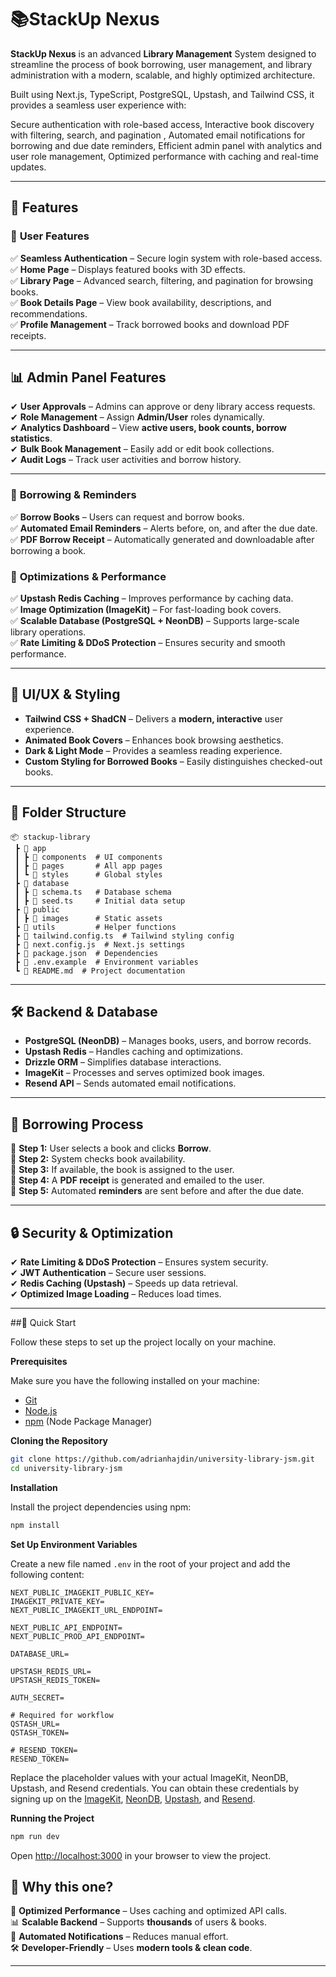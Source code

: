 # 📚StackUp Nexus

**StackUp Nexus** is an advanced **Library Management** System designed to streamline the process of book borrowing, user management, and library administration with a modern, scalable, and highly optimized architecture.

Built using Next.js, TypeScript, PostgreSQL, Upstash, and Tailwind CSS, it provides a seamless user experience with:


Secure authentication with role-based access,
Interactive book discovery with filtering, search, and pagination ,
Automated email notifications for borrowing and due date reminders,
Efficient admin panel with analytics and user role management,
 Optimized performance with caching and real-time updates.

---

## 🚀 Features  

### 🔹 **User Features**  
✅ **Seamless Authentication** – Secure login system with role-based access.  
✅ **Home Page** – Displays featured books with 3D effects.  
✅ **Library Page** – Advanced search, filtering, and pagination for browsing books.  
✅ **Book Details Page** – View book availability, descriptions, and recommendations.  
✅ **Profile Management** – Track borrowed books and download PDF receipts.  

---

## 📊 Admin Panel Features  

✔ **User Approvals** – Admins can approve or deny library access requests.  
✔ **Role Management** – Assign **Admin/User** roles dynamically.  
✔ **Analytics Dashboard** – View **active users, book counts, borrow statistics**.  
✔ **Bulk Book Management** – Easily add or edit book collections.  
✔ **Audit Logs** – Track user activities and borrow history.  

---

### 🔹 **Borrowing & Reminders**  
✅ **Borrow Books** – Users can request and borrow books.  
✅ **Automated Email Reminders** – Alerts before, on, and after the due date.  
✅ **PDF Borrow Receipt** – Automatically generated and downloadable after borrowing a book.  



### 🔹 **Optimizations & Performance**  
✅ **Upstash Redis Caching** – Improves performance by caching data.  
✅ **Image Optimization (ImageKit)** – For fast-loading book covers.  
✅ **Scalable Database (PostgreSQL + NeonDB)** – Supports large-scale library operations.  
✅ **Rate Limiting & DDoS Protection** – Ensures security and smooth performance.  

---

## 🎨 UI/UX & Styling  

- **Tailwind CSS + ShadCN** – Delivers a **modern, interactive** user experience.  
- **Animated Book Covers** – Enhances book browsing aesthetics.  
- **Dark & Light Mode** – Provides a seamless reading experience.  
- **Custom Styling for Borrowed Books** – Easily distinguishes checked-out books.  

---

## 📂 Folder Structure  

```
📦 stackup-library
 ┣ 📂 app
 ┃ ┣ 📂 components  # UI components
 ┃ ┣ 📂 pages       # All app pages
 ┃ ┗ 📂 styles      # Global styles
 ┣ 📂 database
 ┃ ┣ 📜 schema.ts   # Database schema
 ┃ ┣ 📜 seed.ts     # Initial data setup
 ┣ 📂 public
 ┃ ┣ 📂 images      # Static assets
 ┣ 📂 utils         # Helper functions
 ┣ 📜 tailwind.config.ts  # Tailwind styling config
 ┣ 📜 next.config.js  # Next.js settings
 ┣ 📜 package.json  # Dependencies
 ┣ 📜 .env.example  # Environment variables
 ┗ 📜 README.md  # Project documentation
```

---

## 🛠 Backend & Database  

- **PostgreSQL (NeonDB)** – Manages books, users, and borrow records.  
- **Upstash Redis** – Handles caching and optimizations.  
- **Drizzle ORM** – Simplifies database interactions.  
- **ImageKit** – Processes and serves optimized book images.  
- **Resend API** – Sends automated email notifications.  


---

## 📜 Borrowing Process  

📌 **Step 1:** User selects a book and clicks **Borrow**.  
📌 **Step 2:** System checks book availability.  
📌 **Step 3:** If available, the book is assigned to the user.  
📌 **Step 4:** A **PDF receipt** is generated and emailed to the user.  
📌 **Step 5:** Automated **reminders** are sent before and after the due date.  

---

## 🔒 Security & Optimization  

✔ **Rate Limiting & DDoS Protection** – Ensures system security.  
✔ **JWT Authentication** – Secure user sessions.  
✔ **Redis Caching (Upstash)** – Speeds up data retrieval.  
✔ **Optimized Image Loading** – Reduces load times.  

---

##🤸 Quick Start

Follow these steps to set up the project locally on your machine.

**Prerequisites**

Make sure you have the following installed on your machine:

- [Git](https://git-scm.com/)
- [Node.js](https://nodejs.org/en)
- [npm](https://www.npmjs.com/) (Node Package Manager)

**Cloning the Repository**

```bash
git clone https://github.com/adrianhajdin/university-library-jsm.git
cd university-library-jsm
```

**Installation**

Install the project dependencies using npm:

```bash
npm install
```

**Set Up Environment Variables**

Create a new file named `.env` in the root of your project and add the following content:

```env
NEXT_PUBLIC_IMAGEKIT_PUBLIC_KEY=
IMAGEKIT_PRIVATE_KEY=
NEXT_PUBLIC_IMAGEKIT_URL_ENDPOINT=

NEXT_PUBLIC_API_ENDPOINT=
NEXT_PUBLIC_PROD_API_ENDPOINT=

DATABASE_URL=

UPSTASH_REDIS_URL=
UPSTASH_REDIS_TOKEN=

AUTH_SECRET=

# Required for workflow
QSTASH_URL=
QSTASH_TOKEN=

# RESEND_TOKEN=
RESEND_TOKEN=
```

Replace the placeholder values with your actual ImageKit, NeonDB, Upstash, and Resend credentials. You can obtain these credentials by signing up on the [ImageKit](https://bit.ly/), [NeonDB](https://fyi.neon.tech/), [Upstash](https://upstash.com/), and [Resend](https://resend.com/). 

**Running the Project**

```bash
npm run dev
```

Open [http://localhost:3000](http://localhost:3000) in your browser to view the project.


## 🎯 Why this one?  

🚀 **Optimized Performance** – Uses caching and optimized API calls.  
📊 **Scalable Backend** – Supports **thousands** of users & books.  
📩 **Automated Notifications** – Reduces manual effort.  
🛠 **Developer-Friendly** – Uses **modern tools & clean code**.  

---
 
